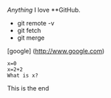 *Anything*
I love **GitHub.

- git remote -v
- git fetch
- git merge

[google] (http://www.google.com)

```
x=0
x=2+2
What is x?
```

This is the end
